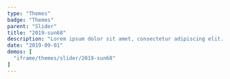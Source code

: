 ```yaml
---
type: "Themes"
badge: "Themes"
parent: "Slider"
title: "2019-sun68"
description: "Lorem ipsum dolor sit amet, consectetur adipiscing elit. Nunc tempus laoreet leo sit amet iaculis."
date: "2019-09-01"
demos: [
  "iframe/themes/slider/2019-sun68"
]
---
```

